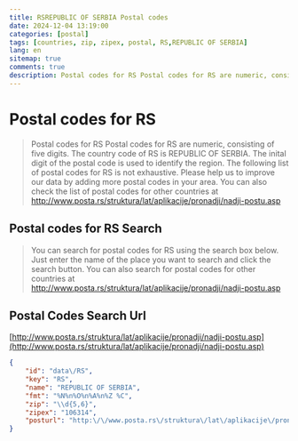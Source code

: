 ```yaml
---
title: RSREPUBLIC OF SERBIA Postal codes 
date: 2024-12-04 13:19:00
categories: [postal]
tags: [countries, zip, zipex, postal, RS,REPUBLIC OF SERBIA]
lang: en
sitemap: true
comments: true
description: Postal codes for RS Postal codes for RS are numeric, consisting of five digits. The country code of RS is REPUBLIC OF SERBIA. The inital digit of the postal code is used to identify the region. The following list of postal codes for RS is not exhaustive. Please help us to improve our data by adding more postal codes in your area. You can also check the list of postal codes for other countries at http://www.posta.rs/struktura/lat/aplikacije/pronadji/nadji-postu.asp
---
```


# Postal codes for RS
> Postal codes for RS Postal codes for RS are numeric, consisting of five digits. The country code of RS is REPUBLIC OF SERBIA. The inital digit of the postal code is used to identify the region. The following list of postal codes for RS is not exhaustive. Please help us to improve our data by adding more postal codes in your area. You can also check the list of postal codes for other countries at http://www.posta.rs/struktura/lat/aplikacije/pronadji/nadji-postu.asp

## Postal codes for RS Search 
> You can search for postal codes for RS using the search box below. Just enter the name of the place you want to search and click the search button. You can also search for postal codes for other countries at http://www.posta.rs/struktura/lat/aplikacije/pronadji/nadji-postu.asp

## Postal Codes Search Url

[http://www.posta.rs/struktura/lat/aplikacije/pronadji/nadji-postu.asp](http://www.posta.rs/struktura/lat/aplikacije/pronadji/nadji-postu.asp)
```json
{
    "id": "data\/RS",
    "key": "RS",
    "name": "REPUBLIC OF SERBIA",
    "fmt": "%N%n%O%n%A%n%Z %C",
    "zip": "\\d{5,6}",
    "zipex": "106314",
    "posturl": "http:\/\/www.posta.rs\/struktura\/lat\/aplikacije\/pronadji\/nadji-postu.asp"
}
```
